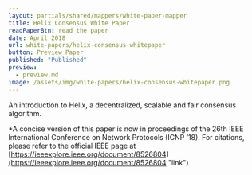 ```yaml
---
layout: partials/shared/mappers/white-paper-mapper
title: Helix Consensus White Paper
readPaperBtn: read the paper
date: April 2018
url: white-papers/helix-consensus-whitepaper
button: Preview Paper
published: "Published"
preview:
  - preview.md
image: /assets/img/white-papers/helix-consensus-whitepaper.png
---
```


An introduction to Helix, a decentralized, scalable and fair consensus algorithm.

\*A concise version of this paper is now in proceedings of the 26th IEEE International Conference on Network Protocols (ICNP ’18). For citations, please refer to the official IEEE page at [https://ieeexplore.ieee.org/document/8526804](https://ieeexplore.ieee.org/document/8526804 "link")
